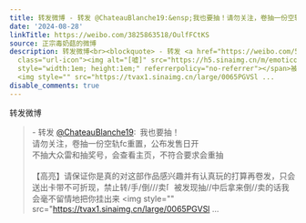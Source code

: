 ```yaml
---
title: 转发微博 - 转发 @ChateauBlanche19:&ensp;我也要抽！请勿关注，卷抽一份空轨fc重置，公布发售日开不抽大众雷和抽奖号，会查看主页，不符合要求会重抽【高亮】请...
date: '2024-08-28'
linkTitle: https://weibo.com/3825863518/OulfFCtKS
source: 正宗毒奶菇的微博
description: 转发微博<br><blockquote> - 转发 <a href="https://weibo.com/5582998436" target="_blank">@ChateauBlanche19</a>: 我也要抽！<br>请勿关注，卷抽一份空轨fc重置，公布发售日开<br>不抽大众雷和抽奖号，会查看主页，不符合要求会重抽<br><br>【高亮】请保证你是真的对这部作品感兴趣并有认真玩的打算再卷发，只会送出卡带不可折现，禁止转/手/倒///卖<span
  class="url-icon"><img alt="[嘘]" src="https://h5.sinaimg.cn/m/emoticon/icon/default/d_xu-517e92dc54.png"
  style="width:1em; height:1em;" referrerpolicy="no-referrer"></span>被发现抽//中后拿来倒//卖的话我会毫不留情地把你挂出来
  <img style="" src="https://tvax1.sinaimg.cn/large/0065PGVSl ...
disable_comments: true
---
```

转发微博<br><blockquote> - 转发 <a href="https://weibo.com/5582998436" target="_blank">@ChateauBlanche19</a>: 我也要抽！<br>请勿关注，卷抽一份空轨fc重置，公布发售日开<br>不抽大众雷和抽奖号，会查看主页，不符合要求会重抽<br><br>【高亮】请保证你是真的对这部作品感兴趣并有认真玩的打算再卷发，只会送出卡带不可折现，禁止转/手/倒///卖<span class="url-icon"><img alt="[嘘]" src="https://h5.sinaimg.cn/m/emoticon/icon/default/d_xu-517e92dc54.png" style="width:1em; height:1em;" referrerpolicy="no-referrer"></span>被发现抽//中后拿来倒//卖的话我会毫不留情地把你挂出来 <img style="" src="https://tvax1.sinaimg.cn/large/0065PGVSl ...